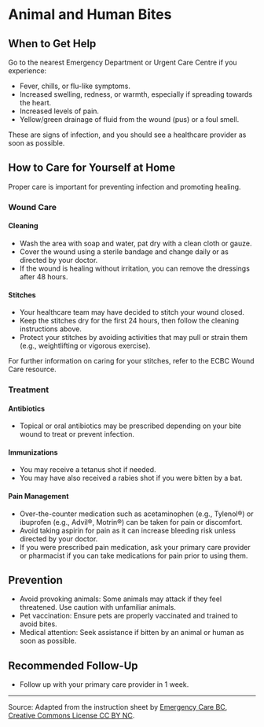 # Animal and Human Bites

## When to Get Help

Go to the nearest Emergency Department or Urgent Care Centre if you experience:

- Fever, chills, or flu-like symptoms.
- Increased swelling, redness, or warmth, especially if spreading towards the heart.
- Increased levels of pain.
- Yellow/green drainage of fluid from the wound (pus) or a foul smell.

These are signs of infection, and you should see a healthcare provider as soon as possible.

## How to Care for Yourself at Home

Proper care is important for preventing infection and promoting healing.

### Wound Care

#### Cleaning

- Wash the area with soap and water, pat dry with a clean cloth or gauze.
- Cover the wound using a sterile bandage and change daily or as directed by your doctor.
- If the wound is healing without irritation, you can remove the dressings after 48 hours.

#### Stitches

- Your healthcare team may have decided to stitch your wound closed.
- Keep the stitches dry for the first 24 hours, then follow the cleaning instructions above.
- Protect your stitches by avoiding activities that may pull or strain them (e.g., weightlifting or vigorous exercise).

For further information on caring for your stitches, refer to the ECBC Wound Care resource.

### Treatment

#### Antibiotics

- Topical or oral antibiotics may be prescribed depending on your bite wound to treat or prevent infection.

#### Immunizations

- You may receive a tetanus shot if needed.
- You may have also received a rabies shot if you were bitten by a bat.

#### Pain Management

- Over-the-counter medication such as acetaminophen (e.g., Tylenol®) or ibuprofen (e.g., Advil®, Motrin®) can be taken for pain or discomfort.
- Avoid taking aspirin for pain as it can increase bleeding risk unless directed by your doctor.
- If you were prescribed pain medication, ask your primary care provider or pharmacist if you can take medications for pain prior to using them.

## Prevention

- Avoid provoking animals: Some animals may attack if they feel threatened. Use caution with unfamiliar animals.
- Pet vaccination: Ensure pets are properly vaccinated and trained to avoid bites.
- Medical attention: Seek assistance if bitten by an animal or human as soon as possible.

## Recommended Follow-Up

- Follow up with your primary care provider in 1 week.

---

Source: Adapted from the instruction sheet by [Emergency Care BC](https://emergencycarebc.ca/clinical_resource/patient-information-sheet/animal-and-human-bites/), [Creative Commons License CC BY NC](https://creativecommons.org/licenses/by-nc/4.0/deed.en).

